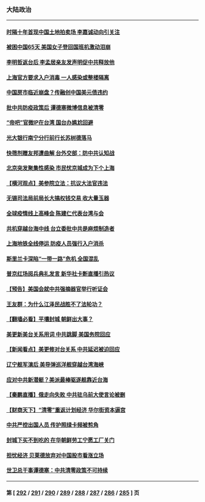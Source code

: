 ### 大陆政治
---
#### [时隔十年首现中国土地拍卖场 李嘉诚动向引关注](../../pages/ncid277/n13733574.md) 
#### [被困中国65天 美国女子登回国班机激动泪崩](../../pages/ncid277/n13733521.md) 
#### [李明哲返台后 李孟居亲友发声明促中共释放他](../../pages/ncid277/n13733155.md) 
#### [上海官方要求入户消毒 一人感染或整楼隔离](../../pages/ncid277/n13733427.md) 
#### [中国房市临近崩盘？传融创中国美元债违约](../../pages/ncid277/n13733285.md) 
#### [批中共防疫政策后 谭德塞微博信息被清零](../../pages/ncid277/n13733099.md) 
#### [“帝吧”官微IP在台湾 国台办尴尬回避](../../pages/ncid277/n13733056.md) 
#### [光大银行南宁分行前行长苏树德落马](../../pages/ncid277/n13733109.md) 
#### [快筛剂赠友邦遭曲解 台外交部：防中共认知战](../../pages/ncid277/n13733108.md) 
#### [北京突发聚集性感染 市民忧京城成为下个上海](../../pages/ncid277/n13732920.md) 
#### [【横河观点】美参院立法：抗议大法官违法](../../pages/ncid277/n13732500.md) 
#### [无锡司法局前局长大搞权钱交易 收大量玉器](../../pages/ncid277/n13732922.md) 
#### [全球疫情线上高峰会 陈建仁代表台湾与会](../../pages/ncid277/n13732801.md) 
#### [共机穿越台海中线 台立委批中共是麻烦制造者](../../pages/ncid277/n13732803.md) 
#### [上海地铁全线停运 防疫人员强行入户消杀](../../pages/ncid277/n13732933.md) 
#### [斯里兰卡深陷“一带一路”危机 全国混乱](../../pages/ncid277/n13732915.md) 
#### [普京红场阅兵典礼发言 新华社卡断直播引热议](../../pages/ncid277/n13732502.md) 
#### [【预告】美国会就中共强摘器官举行听证会](../../pages/ncid277/n13732843.md) 
#### [王友群：为什么江泽民战胜不了法轮功？](../../pages/ncid277/n13732367.md) 
#### [【翻墙必看】平壤封城 朝鲜出大事？](../../pages/ncid277/n13732728.md) 
#### [美更新美台关系用词 中共跳脚 美国务院回应](../../pages/ncid277/n13732638.md) 
#### [【新闻看点】美更修对台关系 中共延迟被迫回应](../../pages/ncid277/n13732496.md) 
#### [辽宁舰军演后 美导弹巡洋舰穿越台湾海峡](../../pages/ncid277/n13732460.md) 
#### [应对中共新潜艇？美派最棒驱逐舰靠近台海](../../pages/ncid277/n13732480.md) 
#### [【秦鹏直播】俄走向失败 中共驻乌前大使言论被删](../../pages/ncid277/n13732487.md) 
#### [【财商天下】“清零”重返计划经济 华尔街资本逼宫](../../pages/ncid277/n13732331.md) 
#### [中共严控出国人员 传护照绿卡频被剪角](../../pages/ncid277/n13732392.md) 
#### [封城下买不到吃的 在华朝鲜劳工宁愿工厂关门](../../pages/ncid277/n13732368.md) 
#### [担忧经济 贝莱德放弃对中国股市看涨立场](../../pages/ncid277/n13732374.md) 
#### [世卫总干事谭德塞：中共清零政策不可持续](../../pages/ncid277/n13732334.md) 

---
#### 第 [ [292](./292.md) / [291](./291.md) / [290](./290.md) / [289](./289.md) / [288](./288.md) / [287](./287.md) / [286](./286.md) / [285](./285.md) ] 页

